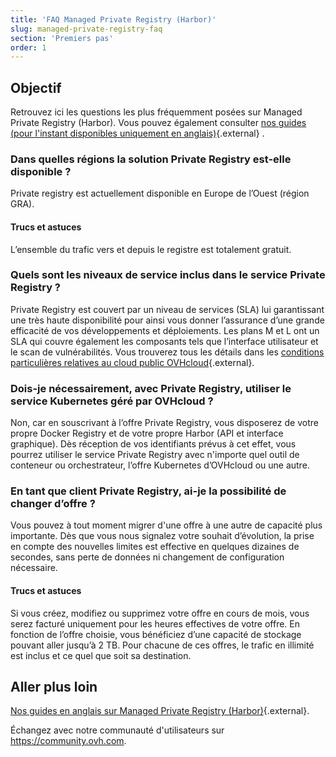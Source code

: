 ```yaml
---
title: 'FAQ Managed Private Registry (Harbor)'
slug: managed-private-registry-faq
section: 'Premiers pas'
order: 1
---
```


## Objectif
Retrouvez ici les questions les plus fréquemment posées sur Managed Private Registry (Harbor). Vous pouvez également consulter [nos guides (pour l'instant disponibles uniquement en anglais)](https://docs.ovh.com/gb/en/private-registry/){.external} .

### Dans quelles régions la solution Private Registry est-elle disponible ?
Private registry est actuellement disponible en Europe de l’Ouest (région GRA).

#### Trucs et astuces
L’ensemble du trafic vers et depuis le registre est totalement gratuit.

### Quels sont les niveaux de service inclus dans le service Private Registry ?
Private Registry est couvert par un niveau de services (SLA) lui garantissant une très haute disponibilité pour ainsi vous donner l’assurance d’une grande efficacité de vos développements et déploiements. Les plans M et L ont un SLA qui couvre également les composants tels que l’interface utilisateur et le scan de vulnérabilités. Vous trouverez tous les détails dans les [conditions particulières relatives au cloud public OVHcloud](https://www.ovh.com/fr/support/documents_legaux/Conditions%20Particulieres%20K8S.pdf){.external}. 

### Dois-je nécessairement, avec Private Registry, utiliser le service Kubernetes géré par OVHcloud ?
Non, car en souscrivant à l’offre Private Registry, vous disposerez de votre propre Docker Registry et de votre propre Harbor (API et interface graphique). Dès réception de vos identifiants prévus à cet effet, vous pourrez utiliser le service Private Registry avec n'importe quel outil de conteneur ou orchestrateur, l’offre Kubernetes d’OVHcloud ou une autre.

### En tant que client Private Registry, ai-je la possibilité de changer d’offre ?
Vous pouvez à tout moment migrer d'une offre à une autre de capacité plus importante. Dès que vous nous signalez votre souhait d’évolution, la prise en compte des nouvelles limites est effective en quelques dizaines de secondes, sans perte de données ni changement de configuration nécessaire.

#### Trucs et astuces
Si vous créez, modifiez ou supprimez votre offre en cours de mois, vous serez facturé uniquement pour les heures effectives de votre offre. En fonction de l’offre choisie, vous bénéficiez d’une capacité de stockage pouvant aller jusqu’à  2 TB. Pour chacune de ces offres, le trafic en illimité est inclus et ce quel que soit sa destination.

## Aller plus loin

[Nos guides en anglais sur Managed Private Registry (Harbor)](https://docs.ovh.com/gb/en/private-registry/){.external}.

Échangez avec notre communauté d'utilisateurs sur <https://community.ovh.com>.
